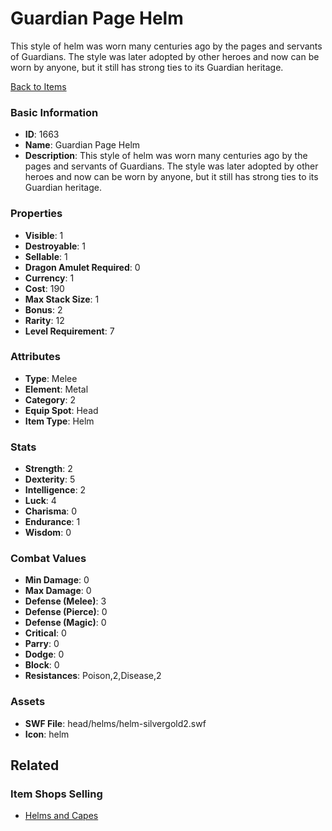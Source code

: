 # Guardian Page Helm

This style of helm was worn many centuries ago by the pages and servants of Guardians. The style was later adopted by other heroes and now can be worn by anyone, but it still has strong ties to its Guardian heritage.

[Back to Items](../items.md)

### Basic Information

- **ID**: 1663
- **Name**: Guardian Page Helm
- **Description**: This style of helm was worn many centuries ago by the pages and servants of Guardians. The style was later adopted by other heroes and now can be worn by anyone, but it still has strong ties to its Guardian heritage.

### Properties

- **Visible**: 1
- **Destroyable**: 1
- **Sellable**: 1
- **Dragon Amulet Required**: 0
- **Currency**: 1
- **Cost**: 190
- **Max Stack Size**: 1
- **Bonus**: 2
- **Rarity**: 12
- **Level Requirement**: 7

### Attributes

- **Type**: Melee
- **Element**: Metal
- **Category**: 2
- **Equip Spot**: Head
- **Item Type**: Helm

### Stats

- **Strength**: 2
- **Dexterity**: 5
- **Intelligence**: 2
- **Luck**: 4
- **Charisma**: 0
- **Endurance**: 1
- **Wisdom**: 0

### Combat Values

- **Min Damage**: 0
- **Max Damage**: 0
- **Defense (Melee)**: 3
- **Defense (Pierce)**: 0
- **Defense (Magic)**: 0
- **Critical**: 0
- **Parry**: 0
- **Dodge**: 0
- **Block**: 0
- **Resistances**: Poison,2,Disease,2

### Assets

- **SWF File**: head/helms/helm-silvergold2.swf
- **Icon**: helm

## Related

### Item Shops Selling

- [Helms and Capes](../item-shops/43-helms-and-capes.md)


